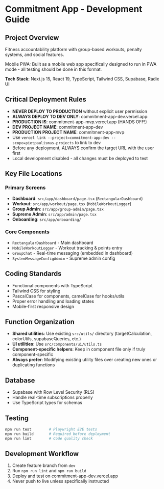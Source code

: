 # Commitment App - Development Guide

## Project Overview
Fitness accountability platform with group-based workouts, penalty systems, and social features. 

Mobile PWA: Built as a mobile web app specifically designed to run in PWA mode - all testing should be done in this format.

**Tech Stack**: Next.js 15, React 19, TypeScript, Tailwind CSS, Supabase, Radix UI

## Critical Deployment Rules
- **NEVER DEPLOY TO PRODUCTION** without explicit user permission
- **ALWAYS DEPLOY TO DEV ONLY**: commitment-app-dev.vercel.app
- **PRODUCTION IS**: commitment-app-mvp.vercel.app (HANDS OFF!)
- **DEV PROJECT NAME**: commitment-app-dev
- **PRODUCTION PROJECT NAME**: commitment-app-mvp
- Use `vercel link --project=commitment-app-dev --scope=pietpaulismas-projects` to link to dev
- Before any deployment, ALWAYS confirm the target URL with the user first
- Local development disabled - all changes must be deployed to test

## Key File Locations

### Primary Screens
- **Dashboard**: `src/app/dashboard/page.tsx` (`RectangularDashboard`)
- **Workout**: `src/app/workout/page.tsx` (`MobileWorkoutLogger`) 
- **Group Admin**: `src/app/group-admin/page.tsx`
- **Supreme Admin**: `src/app/admin/page.tsx`
- **Onboarding**: `src/app/onboarding/`

### Core Components
- `RectangularDashboard` - Main dashboard
- `MobileWorkoutLogger` - Workout tracking & points entry
- `GroupChat` - Real-time messaging (embedded in dashboard)
- `SystemMessageConfigAdmin` - Supreme admin config

## Coding Standards
- Functional components with TypeScript
- Tailwind CSS for styling
- PascalCase for components, camelCase for hooks/utils
- Proper error handling and loading states
- Mobile-first responsive design

## Function Organization
- **Shared utilities**: Use existing `src/utils/` directory (targetCalculation, colorUtils, supabaseQueries, etc.)
- **UI utilities**: Use `src/components/ui/utils.ts` 
- **Component-specific helpers**: Keep in component file only if truly component-specific
- **Always prefer**: Modifying existing utility files over creating new ones or duplicating functions

## Database
- Supabase with Row Level Security (RLS)
- Handle real-time subscriptions properly
- Use TypeScript types for schemas

## Testing
```bash
npm run test        # Playwright E2E tests
npm run build       # Required before deployment
npm run lint        # Code quality check
```

## Development Workflow
1. Create feature branch from `dev`
2. Run `npm run lint` and `npm run build`
3. Deploy and test on commitment-app-dev.vercel.app
4. Never push to live unless specifically instructed